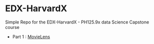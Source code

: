 # EDX-HarvardX

Simple Repo for the EDX-HarvardX - PH125.9x data Science Capstone course  

- Part 1 : [MovieLens](Capstone-1-MovieLens)  

